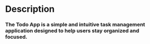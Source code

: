 # Description

### The Todo App is a simple and intuitive task management application designed to help users stay organized and focused. 
